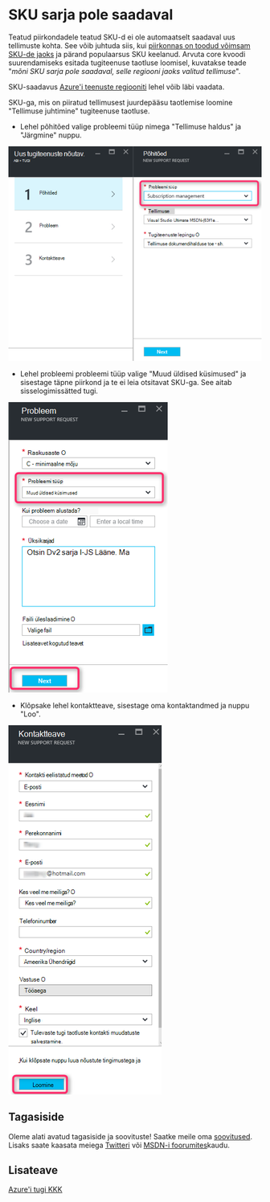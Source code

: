 <properties
     pageTitle="SKU sarja saadaval | Microsoft Azure'i"
     description="Mõned SKU sarja pole saadaval valitud tellimuse selle piirkonna jaoks."
     services="Azure Supportability"
     documentationCenter=""
     authors="ganganarayanan"
     manager="scotthit"
     editor=""/>

<tags
     ms.service="azure-supportability"
     ms.workload="na"
     ms.tgt_pltfrm="na"
     ms.devlang="na"
     ms.topic="article"
     ms.date="08/12/2016"
     ms.author="gangan"/>

# <a name="sku-series-unavailable"></a>SKU sarja pole saadaval

Teatud piirkondadele teatud SKU-d ei ole automaatselt saadaval uus tellimuste kohta.  See võib juhtuda siis, kui [piirkonnas on toodud võimsam SKU-de jaoks](https://azure.microsoft.com/updates/announcing-new-dv2-series-virtual-machine-size/) ja pärand populaarsus SKU keelanud.
Arvuta core kvoodi suurendamiseks esitada tugiteenuse taotluse loomisel, kuvatakse teade "*mõni SKU sarja pole saadaval, selle regiooni jaoks valitud tellimuse*".

SKU-saadavus [Azure'i teenuste regiooniti](https://azure.microsoft.com/regions/#services) lehel võib läbi vaadata. 

SKU-ga, mis on piiratud tellimusest juurdepääsu taotlemise loomine "Tellimuse juhtimine" tugiteenuse taotluse.

- Lehel põhitõed valige probleemi tüüp nimega "Tellimuse haldus" ja "Järgmine" nuppu.

![Põhitõed blade](./media/SKU-series-unavailable/BasicsSubMgmt.png)

- Lehel probleemi probleemi tüüp valige "Muud üldised küsimused" ja sisestage täpne piirkond ja te ei leia otsitavat SKU-ga.
See aitab sisselogimissätted tugi.

![Probleem](./media/SKU-series-unavailable/ProblemSubMgmt.png)

- Klõpsake lehel kontaktteave, sisestage oma kontaktandmed ja nuppu "Loo".

![Kontaktteave](./media/SKU-series-unavailable/ContactInformation.png)

## <a name="feedback"></a>Tagasiside
Oleme alati avatud tagasiside ja soovituste! Saatke meile oma [soovitused](https://feedback.azure.com/forums/266794-support-feedback). Lisaks saate kaasata meiega [Twitteri](https://twitter.com/azuresupport) või [MSDN-i foorumites](https://social.msdn.microsoft.com/Forums/azure)kaudu.

## <a name="learn-more"></a>Lisateave
[Azure'i tugi KKK](https://azure.microsoft.com/support/faq)
